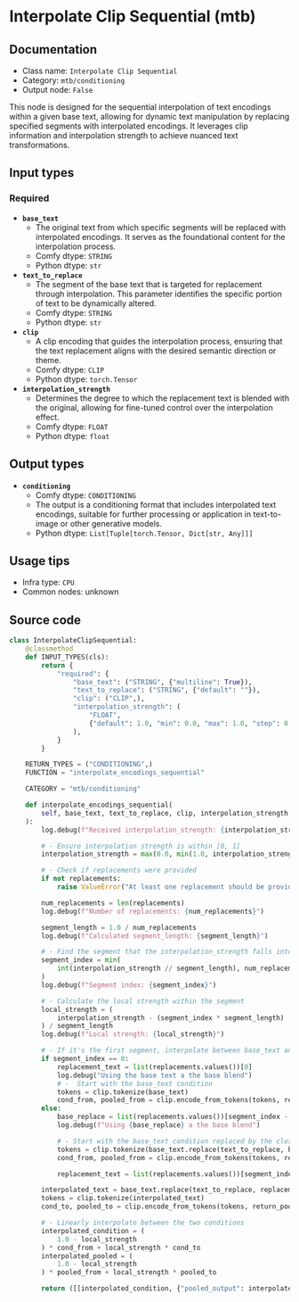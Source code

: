 # Interpolate Clip Sequential (mtb)
## Documentation
- Class name: `Interpolate Clip Sequential`
- Category: `mtb/conditioning`
- Output node: `False`

This node is designed for the sequential interpolation of text encodings within a given base text, allowing for dynamic text manipulation by replacing specified segments with interpolated encodings. It leverages clip information and interpolation strength to achieve nuanced text transformations.
## Input types
### Required
- **`base_text`**
    - The original text from which specific segments will be replaced with interpolated encodings. It serves as the foundational content for the interpolation process.
    - Comfy dtype: `STRING`
    - Python dtype: `str`
- **`text_to_replace`**
    - The segment of the base text that is targeted for replacement through interpolation. This parameter identifies the specific portion of text to be dynamically altered.
    - Comfy dtype: `STRING`
    - Python dtype: `str`
- **`clip`**
    - A clip encoding that guides the interpolation process, ensuring that the text replacement aligns with the desired semantic direction or theme.
    - Comfy dtype: `CLIP`
    - Python dtype: `torch.Tensor`
- **`interpolation_strength`**
    - Determines the degree to which the replacement text is blended with the original, allowing for fine-tuned control over the interpolation effect.
    - Comfy dtype: `FLOAT`
    - Python dtype: `float`
## Output types
- **`conditioning`**
    - Comfy dtype: `CONDITIONING`
    - The output is a conditioning format that includes interpolated text encodings, suitable for further processing or application in text-to-image or other generative models.
    - Python dtype: `List[Tuple[torch.Tensor, Dict[str, Any]]]`
## Usage tips
- Infra type: `CPU`
- Common nodes: unknown


## Source code
```python
class InterpolateClipSequential:
    @classmethod
    def INPUT_TYPES(cls):
        return {
            "required": {
                "base_text": ("STRING", {"multiline": True}),
                "text_to_replace": ("STRING", {"default": ""}),
                "clip": ("CLIP",),
                "interpolation_strength": (
                    "FLOAT",
                    {"default": 1.0, "min": 0.0, "max": 1.0, "step": 0.01},
                ),
            }
        }

    RETURN_TYPES = ("CONDITIONING",)
    FUNCTION = "interpolate_encodings_sequential"

    CATEGORY = "mtb/conditioning"

    def interpolate_encodings_sequential(
        self, base_text, text_to_replace, clip, interpolation_strength, **replacements
    ):
        log.debug(f"Received interpolation_strength: {interpolation_strength}")

        # - Ensure interpolation strength is within [0, 1]
        interpolation_strength = max(0.0, min(1.0, interpolation_strength))

        # - Check if replacements were provided
        if not replacements:
            raise ValueError("At least one replacement should be provided.")

        num_replacements = len(replacements)
        log.debug(f"Number of replacements: {num_replacements}")

        segment_length = 1.0 / num_replacements
        log.debug(f"Calculated segment_length: {segment_length}")

        # - Find the segment that the interpolation_strength falls into
        segment_index = min(
            int(interpolation_strength // segment_length), num_replacements - 1
        )
        log.debug(f"Segment index: {segment_index}")

        # - Calculate the local strength within the segment
        local_strength = (
            interpolation_strength - (segment_index * segment_length)
        ) / segment_length
        log.debug(f"Local strength: {local_strength}")

        # - If it's the first segment, interpolate between base_text and the first replacement
        if segment_index == 0:
            replacement_text = list(replacements.values())[0]
            log.debug("Using the base text a the base blend")
            # -  Start with the base_text condition
            tokens = clip.tokenize(base_text)
            cond_from, pooled_from = clip.encode_from_tokens(tokens, return_pooled=True)
        else:
            base_replace = list(replacements.values())[segment_index - 1]
            log.debug(f"Using {base_replace} a the base blend")

            # - Start with the base_text condition replaced by the closest replacement
            tokens = clip.tokenize(base_text.replace(text_to_replace, base_replace))
            cond_from, pooled_from = clip.encode_from_tokens(tokens, return_pooled=True)

            replacement_text = list(replacements.values())[segment_index]

        interpolated_text = base_text.replace(text_to_replace, replacement_text)
        tokens = clip.tokenize(interpolated_text)
        cond_to, pooled_to = clip.encode_from_tokens(tokens, return_pooled=True)

        # - Linearly interpolate between the two conditions
        interpolated_condition = (
            1.0 - local_strength
        ) * cond_from + local_strength * cond_to
        interpolated_pooled = (
            1.0 - local_strength
        ) * pooled_from + local_strength * pooled_to

        return ([[interpolated_condition, {"pooled_output": interpolated_pooled}]],)

```
